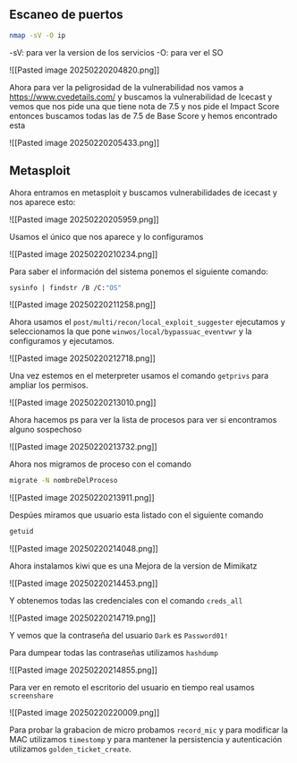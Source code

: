 
## Escaneo de puertos

```bash
nmap -sV -O ip
```

-sV: para ver la version de los servicios
-O: para ver el SO

![[Pasted image 20250220204820.png]]

Ahora para ver la peligrosidad de la vulnerabilidad nos vamos a https://www.cvedetails.com/ y buscamos la vulnerabilidad de Icecast y vemos que nos pide una que tiene nota de 7.5 y nos pide el Impact Score entonces buscamos todas las de 7.5 de Base Score y hemos encontrado esta

![[Pasted image 20250220205433.png]]

## Metasploit

Ahora entramos en metasploit y buscamos vulnerabilidades de icecast y nos aparece esto:


![[Pasted image 20250220205959.png]]

Usamos el único que nos aparece y lo configuramos

![[Pasted image 20250220210234.png]]

Para saber el información del sistema ponemos el siguiente comando:

```bash
sysinfo | findstr /B /C:"OS"
```


![[Pasted image 20250220211258.png]]

Ahora usamos el  `post/multi/recon/local_exploit_suggester` ejecutamos y seleccionamos la que pone `winwos/local/bypassuac_eventvwr` y la configuramos y ejecutamos.

![[Pasted image 20250220212718.png]]

Una vez estemos en el meterpreter usamos el comando `getprivs` para ampliar los permisos.

![[Pasted image 20250220213010.png]]

Ahora hacemos ps para ver la lista de procesos para ver si encontramos alguno sospechoso

![[Pasted image 20250220213732.png]]

Ahora nos migramos de proceso con  el comando 
```bash
migrate -N nombreDelProceso
```

![[Pasted image 20250220213911.png]]

Despúes miramos que usuario esta listado con el siguiente comando

```bash
getuid
```


![[Pasted image 20250220214048.png]]


Ahora instalamos kiwi que es una Mejora de la version de Mimikatz

![[Pasted image 20250220214453.png]]

Y obtenemos todas las credenciales con el comando  `creds_all`

![[Pasted image 20250220214719.png]]

Y vemos que la contraseña del usuario `Dark` es `Password01!`


 Para dumpear todas las contraseñas utilizamos `hashdump`

![[Pasted image 20250220214855.png]]


Para ver en remoto el escritorio del usuario en tiempo real usamos `screenshare`

![[Pasted image 20250220220009.png]]

Para probar la grabacion de micro probamos `record_mic` y para modificar la MAC utilizamos `timestomp` y para mantener la persistencia y autenticación utilizamos `golden_ticket_create`.

